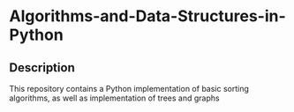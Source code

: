 # Algorithms-and-Data-Structures-in-Python
## Description
This repository contains a Python implementation of basic sorting algorithms, as well as  implementation of trees and graphs
